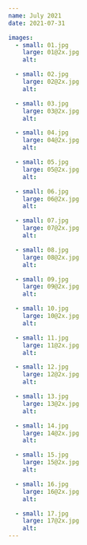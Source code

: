 ```yaml
---
name: July 2021
date: 2021-07-31

images:
  - small: 01.jpg
    large: 01@2x.jpg
    alt:

  - small: 02.jpg
    large: 02@2x.jpg
    alt:

  - small: 03.jpg
    large: 03@2x.jpg
    alt:

  - small: 04.jpg
    large: 04@2x.jpg
    alt:

  - small: 05.jpg
    large: 05@2x.jpg
    alt:

  - small: 06.jpg
    large: 06@2x.jpg
    alt:

  - small: 07.jpg
    large: 07@2x.jpg
    alt:

  - small: 08.jpg
    large: 08@2x.jpg
    alt:

  - small: 09.jpg
    large: 09@2x.jpg
    alt:

  - small: 10.jpg
    large: 10@2x.jpg
    alt:

  - small: 11.jpg
    large: 11@2x.jpg
    alt:

  - small: 12.jpg
    large: 12@2x.jpg
    alt:

  - small: 13.jpg
    large: 13@2x.jpg
    alt:

  - small: 14.jpg
    large: 14@2x.jpg
    alt:

  - small: 15.jpg
    large: 15@2x.jpg
    alt:

  - small: 16.jpg
    large: 16@2x.jpg
    alt:

  - small: 17.jpg
    large: 17@2x.jpg
    alt:
---
```

